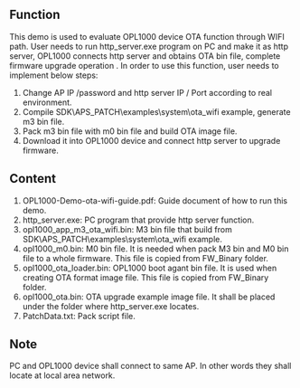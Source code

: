 ## Function
This demo is used to evaluate OPL1000 device OTA function through WIFI path.  User needs to run http_server.exe program on PC and make it as http server, OPL1000 connects http server and obtains OTA bin file, complete firmware upgrade operation . In order to use this function, user needs to implement below steps:    

1. Change AP IP /password and http server IP / Port according to real environment. 
2. Compile SDK\APS_PATCH\examples\system\ota_wifi example, generate m3 bin file. 
3. Pack m3 bin file with m0 bin file and build OTA image file. 
4. Download it into OPL1000 device and connect http server to upgrade firmware. 

## Content
1. OPL1000-Demo-ota-wifi-guide.pdf: Guide document of how to run this demo. 
2. http_server.exe:  PC program that provide http server function.  
3. opl1000_app_m3_ota_wifi.bin: M3 bin file that build from SDK\APS_PATCH\examples\system\ota_wifi example.
4. opl1000_m0.bin: M0 bin file. It is needed when pack M3  bin and M0 bin file to a whole firmware. This file is copied from FW_Binary folder. 
5. opl1000_ota_loader.bin: OPL1000 boot agant bin file. It is used when creating OTA format image file.  This file is copied from FW_Binary folder. 
6. opl1000_ota.bin: OTA upgrade example image file. It shall be placed under the folder where http_server.exe locates. 
7. PatchData.txt: Pack script file. 

## Note 
PC and OPL1000 device shall connect to same AP.  In other words they shall locate at local area network.     




